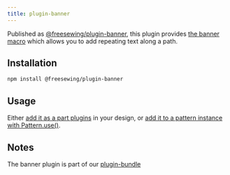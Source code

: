 ```yaml
---
title: plugin-banner
---
```


Published as [@freesewing/plugin-banner][1], this plugin provides [the banner
macro](/reference/macros/banner) which allows you to add repeating text
along a path.

## Installation

```sh
npm install @freesewing/plugin-banner
```

## Usage

Either [add it as a part plugins](/reference/api/part/config/plugins) in your
design, or [add it to a pattern instance with
Pattern.use()](/reference/api/pattern/use).

## Notes

The banner plugin is part of our [plugin-bundle](/reference/plugins/bundle)

[1]: https://www.npmjs.com/package/@freesewing/plugin-banner

